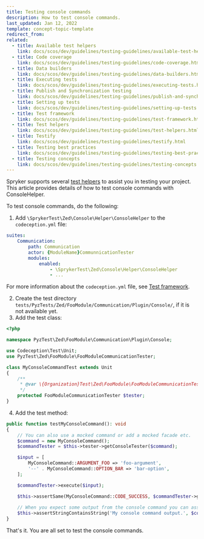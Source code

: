 ```yaml
---
title: Testing console commands
description: How to test console commands.
last_updated: Jan 12, 2022
template: concept-topic-template
redirect_from:
related:
  - title: Available test helpers
    link: docs/scos/dev/guidelines/testing-guidelines/available-test-helpers.html
  - title: Code coverage
    link: docs/scos/dev/guidelines/testing-guidelines/code-coverage.html
  - title: Data builders
    link: docs/scos/dev/guidelines/testing-guidelines/data-builders.html
  - title: Executing tests
    link: docs/scos/dev/guidelines/testing-guidelines/executing-tests.html
  - title: Publish and Synchronization testing
    link: docs/scos/dev/guidelines/testing-guidelines/publish-and-synchronization-testing.html
  - title: Setting up tests
    link: docs/scos/dev/guidelines/testing-guidelines/setting-up-tests.html
  - title: Test framework
    link: docs/scos/dev/guidelines/testing-guidelines/test-framework.html
  - title: Test helpers
    link: docs/scos/dev/guidelines/testing-guidelines/test-helpers.html
  - title: Testify
    link: docs/scos/dev/guidelines/testing-guidelines/testify.html
  - title: Testing best practices
    link: docs/scos/dev/guidelines/testing-guidelines/testing-best-practices.html
  - title: Testing concepts
    link: docs/scos/dev/guidelines/testing-guidelines/testing-concepts.html
---
```


Spryker supports several [test helpers](/docs/scos/dev/guidelines/testing-guidelines/test-helpers.html) to assist you in testing your project. This article provides details of how to test console commands with ConsoleHelper.

To test console commands, do the following:

1. Add `\SprykerTest\Zed\Console\Helper\ConsoleHelper` to the `codeception.yml` file:

```yml
suites:
    Communication:
        path: Communication
        actor: {ModuleName}CommunnicationTester
        modules:
            enabled:
                - \SprykerTest\Zed\Console\Helper\ConsoleHelper
                - ...
```

For more information about the `codeception.yml` file, see [Test framework](/docs/scos/dev/guidelines/testing-guidelines/test-framework.html).

2. Create the test directory `tests/PyzTests/Zed/FooModule/Communication/Plugin/Console/`, if it is not available yet.
3. Add the test class:

```php
<?php

namespace PyzTest\Zed\FooModule\Communication\Plugin\Console;

use Codeception\Test\Unit;
use PyzTest\Zed\FooModule\FooModuleCommunicationTester;

class MyConsoleCommandTest extends Unit
{
    /**
     * @var \{Organization}Test\Zed\FooModule\FooModuleCommunicationTester
     */
    protected FooModuleCommunicationTester $tester;
}
```

4. Add the test method:

```php
public function testMyConsoleCommand(): void
{
    // You can also use a mocked command or add a mocked facade etc.
    $command = new MyConsoleCommand();
    $commandTester = $this->tester->getConsoleTester($command);

    $input = [
        MyConsoleCommand::ARGUMENT_FOO => 'foo-argument',
        '--' . MyConsoleCommand::OPTION_BAR => 'bar-option',
    ];

    $commandTester->execute($input);

    $this->assertSame(MyConsoleCommand::CODE_SUCCESS, $commandTester->getStatusCode());
    
    // When you expect some output from the console command you can assert it with:
    $this->assertStringContainsString('My console command output.', $commandTester->getDisplay());
}
```

That's it. You are all set to test the console commands.

